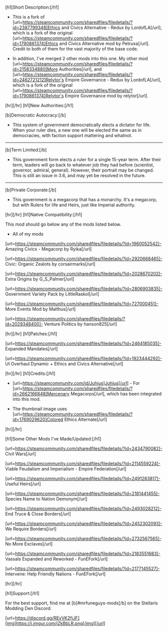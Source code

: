 [h1]Short Description:[/h1]

- This is a fork of [url=https://steamcommunity.com/sharedfiles/filedetails/?id=2387799348]Ethics and Civics Alternative - Redux by LordofLA[/url], which is a fork of the original [url=https://steamcommunity.com/sharedfiles/filedetails/?id=1790861374]Ethics and Civics Alternative mod by Petruxa[/url]. Credit to both of them for the vast majority of the base code.

- In addition, I've merged 2 other mods into this one. My other mod [url=https://steamcommunity.com/sharedfiles/filedetails/?id=2158334880]More Authorities[/url], and [url=https://steamcommunity.com/sharedfiles/filedetails/?id=2462721212]Relytor's Empire Governance - Redux by LordofLA[/url], which is a fork of the original [url=https://steamcommunity.com/sharedfiles/filedetails/?id=1790861374]Relytor's Empire Governance mod by relytor[/url].


[hr][/hr]
[h1]New Authorities:[/h1]

[b]Democratic Autocracy:[/b]

- This system of government democratically elects a dictator for life. When your ruler  dies, a new one will be elected the same as in democracies, with faction support mattering and whatnot.

----

[b]Term Limited:[/b]

- This government form elects a ruler for a single 15-year term. After their term, leaders will go back to whatever job they had before (scientist, governor, admiral, general). However, their portrait may be changed. This is still an issue in 3.6, and may yet be resolved in the future.

----

[b]Private Corporate:[/b]

- This government is a megacorp that has a monarchy. It's a megacorp, but with Rulers for life and Heirs, just like Imperial authority.


[hr][/hr]
[h1]Native Compatibility:[/h1]

This mod should go below any of the mods listed below.

- All of my mods

[url=https://steamcommunity.com/sharedfiles/filedetails/?id=1960052542]- Amazing Civics - Megacorp by Ryika[/url]

[url=https://steamcommunity.com/sharedfiles/filedetails/?id=2920668465]- Civic: Organic Zealots by corsairmarks[/url]

[url=https://steamcommunity.com/sharedfiles/filedetails/?id=2028670202]- Extra Origins by G_S_Palmer[/url]

[url=https://steamcommunity.com/sharedfiles/filedetails/?id=2806903835]- Government Variety Pack by LittleRaskol[/url]

[url=https://steamcommunity.com/sharedfiles/filedetails/?id=727000451]- More Events Mod by Malthus[/url]

[url=https://steamcommunity.com/sharedfiles/filedetails/?id=2029348400]- Venture Politics by hanson825[/url]


[hr][/hr]
[h1]Patches:[/h1]

[url=https://steamcommunity.com/sharedfiles/filedetails/?id=2464185035]- Expanded Mandates[/url]

[url=https://steamcommunity.com/sharedfiles/filedetails/?id=1923444292]- UI Overhaul Dynamic + Ethics and Civics Alternative[/url]


[hr][/hr]
[h1]Credits:[/h1]

- [url=https://steamcommunity.com/id/Juhius]Juhius[/url] - For [url=https://steamcommunity.com/sharedfiles/filedetails/?id=2662166848]Mercenary Megacorps[/url], which has been integrated into this mod.

- The thumbnail image uses [url=https://steamcommunity.com/sharedfiles/filedetails/?id=1769029620]Colored Ethics Alternate[/url]

[hr][/hr]

[h1]Some Other Mods I've Made/Updated:[/h1]

[url=https://steamcommunity.com/sharedfiles/filedetails/?id=2434790082]- Civil Wars[/url]

[url=https://steamcommunity.com/sharedfiles/filedetails/?id=2114559224]- Viable Feudalism and Imperialism - Empire Federation[/url]

[url=https://steamcommunity.com/sharedfiles/filedetails/?id=2491283817]- Useful Heirs[/url]

[url=https://steamcommunity.com/sharedfiles/filedetails/?id=2181441455]- Species Name to Nation Demonym[/url]

[url=https://steamcommunity.com/sharedfiles/filedetails/?id=2493028212]- End Truce & Close Borders[/url]

[url=https://steamcommunity.com/sharedfiles/filedetails/?id=2452302093]- We Require Borders[/url]

[url=https://steamcommunity.com/sharedfiles/filedetails/?id=2732567565]- No More Exclaves[/url]

[url=https://steamcommunity.com/sharedfiles/filedetails/?id=2183551683]- Vassals Expanded and Reworked - FunEFork[/url]

[url=https://steamcommunity.com/sharedfiles/filedetails/?id=2177145527]- Intervene: Help Friendly Nations - FunEFork[/url]


[hr][/hr]

[h1]Support:[/h1]

For the best support, find me at [b]#mrfuneguys-mods[/b] on the Stellaris Modding Den Discord:

[url=https://discord.gg/REvVK2fjJF][img]https://i.imgur.com/jZkBbLR.png[/img][/url]